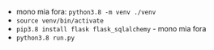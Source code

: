 - mono mia fora: `python3.8 -m venv ./venv`
- `source venv/bin/activate` 
- `pip3.8 install flask flask_sqlalchemy` - mono mia fora
- `python3.8 run.py`
